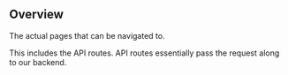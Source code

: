 ## Overview

The actual pages that can be navigated to.

This includes the API routes. API routes essentially pass the request along to our backend.
